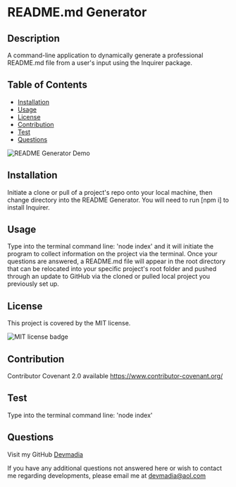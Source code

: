 
  # README.md Generator

  ## Description

  A command-line application to dynamically generate a professional README.md file from a user's input using the Inquirer package.

  ## Table of Contents

  * [Installation](#installation)
  * [Usage](#usage)
  * [License](#license)
  * [Contribution](#contribution)
  * [Test](#test)
  * [Questions](#questions) 

  ![README Generator Demo](/README-Generator.gif)
  
  ## Installation
  Initiate a clone or pull of a project's repo onto your local machine, then change directory into the README Generator. You will need to run [npm i] to install Inquirer.

  ## Usage
  Type into the terminal command line: 'node index' and it will initiate the program to collect information on the project via the terminal. Once your questions are answered, a README.md file will appear in the root directory that can be relocated into your specific project's root folder and pushed through an update to GitHub via the cloned or pulled local project you previously set up.

  ## License
  This project is covered by the MIT license. 

  ![MIT license badge](https://img.shields.io/badge/license-MIT-brightgreen)
  
  ## Contribution
  Contributor Covenant 2.0 available https://www.contributor-covenant.org/

  ## Test
  Type into the terminal command line: 'node index'

  ## Questions
  Visit my GitHub [Devmadia](https://github.com/Devmadia)

  If you have any additional questions not answered here or wish to contact me regarding developments, please email me at 
  [devmadia@aol.com](mailto:devmadia@aol.com)
  